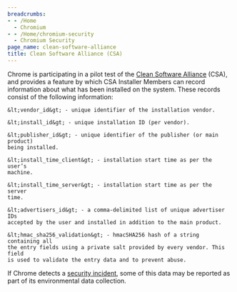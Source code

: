 ```yaml
---
breadcrumbs:
- - /Home
  - Chromium
- - /Home/chromium-security
  - Chromium Security
page_name: clean-software-alliance
title: Clean Software Alliance (CSA)
---
```


Chrome is participating in a pilot test of the [Clean Software
Alliance](http://www.cs-alliance.org/) (CSA), and provides a feature by which
CSA Installer Members can record information about what has been installed on
the system. These records consist of the following information:

    &lt;vendor_id&gt; - unique identifier of the installation vendor.

    &lt;install_id&gt; - unique installation ID (per vendor).

    &lt;publisher_id&gt; - unique identifier of the publisher (or main product)
    being installed.

    &lt;install_time_client&gt; - installation start time as per the user’s
    machine.

    &lt;install_time_server&gt; - installation start time as per the server
    time.

    &lt;advertisers_id&gt; - a comma-delimited list of unique advertiser IDs
    accepted by the user and installed in addition to the main product.

    &lt;hmac_sha256_validation&gt; - hmacSHA256 hash of a string containing all
    the entry fields using a private salt provided by every vendor. This field
    is used to validate the entry data and to prevent abuse.

If Chrome detects a [security
incident](https://www.google.ca/chrome/browser/privacy/whitepaper.html#malware),
some of this data may be reported as part of its environmental data collection.
